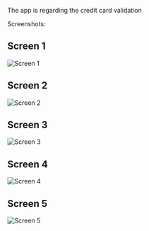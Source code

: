 The app is regarding the credit card validation

Screenshots:

## Screen 1

![Screen 1](./ScreenShots/1.jpeg)

## Screen 2

![Screen 2](./ScreenShots/2.jpeg)

## Screen 3

![Screen 3](./ScreenShots/3.jpeg)

## Screen 4

![Screen 4](./ScreenShots/4.jpeg)

## Screen 5

![Screen 5](./ScreenShots/5.jpeg)
